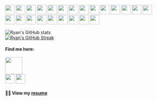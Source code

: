<!-- Thank you for inspecting my code! Connect with me at dev@ryanbiondo.com -->
<p>
  <img src="https://img.shields.io/badge/-HTML-E34F26?style=for-the-badge&logo=HTML5&logoColor=white" height="30"/>
  <img src="https://img.shields.io/badge/-CSS-1565C0?style=for-the-badge&logo=CSS3&logoColor=white" height="30"/>
  <img src="https://img.shields.io/badge/-JavaScript-323330?style=for-the-badge&logo=javascript&logoColor=white" height="30"/>
  <img src="https://img.shields.io/badge/-TypeScript-4527A0?style=for-the-badge&logo=TypeScript&logoColor=white" height="30"/>
  <img src="https://img.shields.io/badge/-jQuery-00838F?style=for-the-badge&logo=jQuery&logoColor=white" height="30"/> 
  <img src="https://img.shields.io/badge/-React.js-1E88E5?style=for-the-badge&logo=React&logoColor=white" height="30"/>
  <img src="https://img.shields.io/badge/-Node.js-2E7D32?style=for-the-badge&logo=Node.js&logoColor=white" height="30"/>
  <img src="https://img.shields.io/badge/-Next.js-000000?style=for-the-badge&logo=Next.js&logoColor=white" height="30"/>
  <img src="https://img.shields.io/badge/-Three.js-4E342E?style=for-the-badge&logo=Three.js&logoColor=white" height="30"/>
  <img src="https://img.shields.io/badge/-SASS-D81B60?style=for-the-badge&logo=SASS&logoColor=white" height="30"/>
  <img src="https://img.shields.io/badge/-Bootstrap-6A1B9A?style=for-the-badge&logo=Bootstrap&logoColor=white" height="30"/>
  <img src="https://img.shields.io/badge/-Tailwind_CSS-00695C?style=for-the-badge&logo=Tailwind-CSS&logoColor=white" height="30"/>
  <img src="https://img.shields.io/badge/-Chakra_UI-3E2723?style=for-the-badge&logo=Chakra-UI&logoColor=white" height="30"/>
  <img src="https://img.shields.io/badge/-DaisyUI-FF6F00?style=for-the-badge&logo=DaisyUI&logoColor=white" height="30"/>
  <img src="https://img.shields.io/badge/-RadixUI-E91E631?style=for-the-badge&logo=radix-ui&logoColor=white" height="30"/>
  <img src="https://img.shields.io/badge/-MySQL-283593?style=for-the-badge&logo=mysql&logoColor=white" height="30"/>
  <img src="https://img.shields.io/badge/-Prisma-424242?style=for-the-badge&logo=prisma&logoColor=white" height="30"/>
  <img src="https://img.shields.io/badge/-Zod-558B2F?style=for-the-badge&logo=zod&logoColor=white" height="30"/>
  <img src="https://img.shields.io/badge/-SQL-1B5E20?style=for-the-badge&logo=sqlite&logoColor=white" height="30"/>
  <img src="https://img.shields.io/badge/-Intune-BF360C?style=for-the-badge&logo=codementor&logoColor=white" height="30"/>
  <img src="https://img.shields.io/badge/-Jamf-1976D2?style=for-the-badge&logo=apple&logoColor=white" height="30"/>
  <img src="https://img.shields.io/badge/-Asana-D84315?style=for-the-badge&logo=asana&logoColor=white" height="30"/>
  <img src="https://img.shields.io/badge/-Git-7C3AEB?style=for-the-badge&logo=git&logoColor=white" height="30"/>
</p>

![Ryan's GitHub stats](https://github-readme-stats.vercel.app/api?username=Ryan-Biondo&hide=stars,contribs,issues&show_icons=true&theme=tokyonight)
<br />
[![Ryan's GitHub Streak](https://streak-stats.demolab.com/?user=Ryan-Biondo&theme=tokyonight)](https://git.io/streak-stats)
<br />

#### Find me here:
<a href="https://ryanbiondo.com"><img src="https://img.shields.io/badge/-Portfolio-5432a8?&style=for-the-badge&logo=startrek&logoColor=white" height="54.5" /></a>
<br />
  <a href="https://www.linkedin.com/in/ryan-biondo/"><img src="https://img.shields.io/badge/LinkedIn-%230077B5.svg?&style=for-the-badge&logo=linkedin&logoColor=white" height="30" /></a>
  <a href="https://x.com/RyanBiondo/"><img src="https://img.shields.io/badge/(Twitter)-%231DA1F2.svg?&style=for-the-badge&logo=x&logoColor=white" height="30" /></a>
<br />
#### 👨‍💼 View my [resume](https://ryanbiondo.com/resume)
